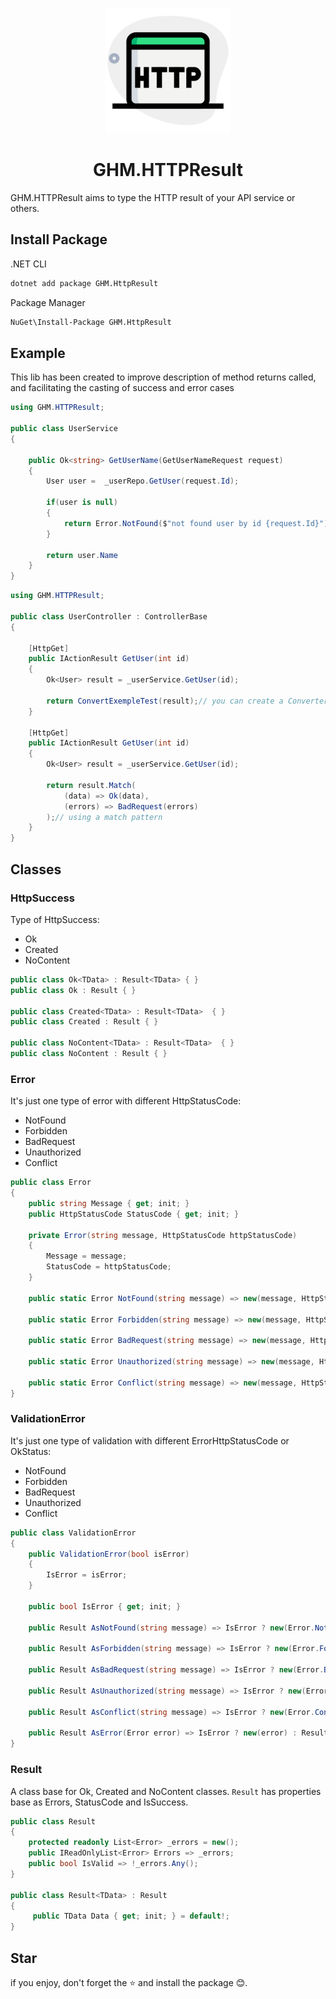 <p align="center">
<img src="logo.png" alt="logo" width="200px"/>
</p>

<h1 align="center"> GHM.HTTPResult </h1>

GHM.HTTPResult aims to type the HTTP result of your API service or others.

## Install Package

.NET CLI

```sh
dotnet add package GHM.HttpResult
```

Package Manager

```sh
NuGet\Install-Package GHM.HttpResult
```

## Example

This lib has been created to improve description of method returns called, and facilitating the casting of success and error cases

```csharp
using GHM.HTTPResult;

public class UserService
{

    public Ok<string> GetUserName(GetUserNameRequest request)
    {
        User user =  _userRepo.GetUser(request.Id);

        if(user is null)
        {
            return Error.NotFound($"not found user by id {request.Id}");
        }

        return user.Name
    }
}

```

```csharp
using GHM.HTTPResult;

public class UserController : ControllerBase
{

    [HttpGet]
    public IActionResult GetUser(int id)
    {
        Ok<User> result = _userService.GetUser(id);

        return ConvertExempleTest(result);// you can create a Converter to change return from Result to Action automatically
    }

    [HttpGet]
    public IActionResult GetUser(int id)
    {
        Ok<User> result = _userService.GetUser(id);

        return result.Match(
            (data) => Ok(data),
            (errors) => BadRequest(errors)
        );// using a match pattern
    }
}

```

## Classes

### HttpSuccess

Type of HttpSuccess:

- Ok
- Created
- NoContent

```csharp
public class Ok<TData> : Result<TData> { }
public class Ok : Result { }

public class Created<TData> : Result<TData>  { }
public class Created : Result { }

public class NoContent<TData> : Result<TData>  { }
public class NoContent : Result { }

```

### Error

It's just one type of error with different HttpStatusCode:

- NotFound
- Forbidden
- BadRequest
- Unauthorized
- Conflict

```csharp
public class Error
{
    public string Message { get; init; }
    public HttpStatusCode StatusCode { get; init; }

    private Error(string message, HttpStatusCode httpStatusCode)
    {
        Message = message;
        StatusCode = httpStatusCode;
    }

    public static Error NotFound(string message) => new(message, HttpStatusCode.NotFound);

    public static Error Forbidden(string message) => new(message, HttpStatusCode.Forbidden);

    public static Error BadRequest(string message) => new(message, HttpStatusCode.BadRequest);

    public static Error Unauthorized(string message) => new(message, HttpStatusCode.Unauthorized);

    public static Error Conflict(string message) => new(message, HttpStatusCode.Conflict);
}

```

### ValidationError

It's just one type of validation with different ErrorHttpStatusCode or OkStatus:

- NotFound
- Forbidden
- BadRequest
- Unauthorized
- Conflict

```csharp
public class ValidationError
{
    public ValidationError(bool isError)
    {
        IsError = isError;
    }

    public bool IsError { get; init; }

    public Result AsNotFound(string message) => IsError ? new(Error.NotFound(message)) : Result.Ok;

    public Result AsForbidden(string message) => IsError ? new(Error.Forbidden(message)) : Result.Ok;

    public Result AsBadRequest(string message) => IsError ? new(Error.BadRequest(message)) : Result.Ok;

    public Result AsUnauthorized(string message) => IsError ? new(Error.Unauthorized(message)) : Result.Ok;

    public Result AsConflict(string message) => IsError ? new(Error.Conflict(message)) : Result.Ok;

    public Result AsError(Error error) => IsError ? new(error) : Result.Ok;
}
```

### Result

A class base for Ok, Created and NoContent classes.
`Result` has properties base as Errors, StatusCode and IsSuccess.

```csharp
public class Result
{
    protected readonly List<Error> _errors = new();
    public IReadOnlyList<Error> Errors => _errors;
    public bool IsValid => !_errors.Any();
}

public class Result<TData> : Result
{
     public TData Data { get; init; } = default!;
}
```

## Star

if you enjoy, don't forget the ⭐ and install the package 😊.
